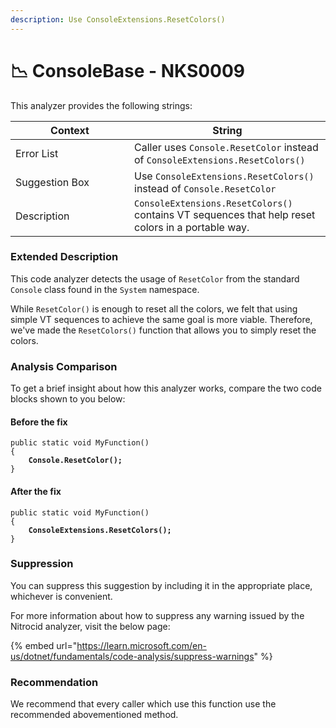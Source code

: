 ```yaml
---
description: Use ConsoleExtensions.ResetColors()
---
```


# 📉 ConsoleBase - NKS0009

This analyzer provides the following strings:

<table><thead><tr><th width="174">Context</th><th>String</th></tr></thead><tbody><tr><td>Error List</td><td>Caller uses <code>Console.ResetColor</code> instead of <code>ConsoleExtensions.ResetColors()</code></td></tr><tr><td>Suggestion Box</td><td>Use <code>ConsoleExtensions.ResetColors()</code> instead of <code>Console.ResetColor</code></td></tr><tr><td>Description</td><td><code>ConsoleExtensions.ResetColors()</code> contains VT sequences that help reset colors in a portable way.</td></tr></tbody></table>

### Extended Description

This code analyzer detects the usage of `ResetColor` from the standard `Console` class found in the `System` namespace.

While `ResetColor()` is enough to reset all the colors, we felt that using simple VT sequences to achieve the same goal is more viable. Therefore, we've made the `ResetColors()` function that allows you to simply reset the colors.

### Analysis Comparison

To get a brief insight about how this analyzer works, compare the two code blocks shown to you below:

#### Before the fix

<pre class="language-csharp" data-title="Somewhere in your mod code..." data-line-numbers><code class="lang-csharp">public static void MyFunction()
{
<strong>    Console.ResetColor();
</strong>}
</code></pre>

#### After the fix

<pre class="language-csharp" data-title="Somewhere in your mod code..." data-line-numbers><code class="lang-csharp">public static void MyFunction()
{
<strong>    ConsoleExtensions.ResetColors();
</strong>}
</code></pre>

### Suppression

You can suppress this suggestion by including it in the appropriate place, whichever is convenient.

For more information about how to suppress any warning issued by the Nitrocid analyzer, visit the below page:

{% embed url="https://learn.microsoft.com/en-us/dotnet/fundamentals/code-analysis/suppress-warnings" %}

### Recommendation

We recommend that every caller which use this function use the recommended abovementioned method.
